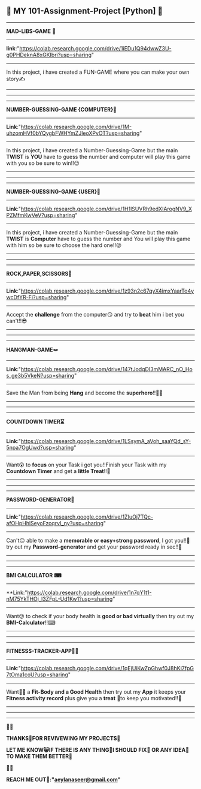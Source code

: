 🌟 MY 101-Assignment-Project [Python] 🌟
------------------------------------------------------------------------------------------------------------------------------------------------------------------------------------------------------------------
------------------------------------------------------------------------------------------------------------------------------------------------------------------------------------------------------------------
**MAD-LIBS-GAME** 🤯
***
**link**:"https://colab.research.google.com/drive/1iEDu1Q94dwwZ3U-g0PHDeknA8xGKIbri?usp=sharing"
***
In this project, i have created a FUN-GAME where you can make your own story✍️
***
------------------------------------------------------------------------------------------------------------------------------------------------------------------------------------------------------------------
------------------------------------------------------------------------------------------------------------------------------------------------------------------------------------------------------------------
**NUMBER-GUESSING-GAME {COMPUTER}🦾** 
***
**Link**:"https://colab.research.google.com/drive/1M-uhzomHVf0bYQygbFWHYmZJleoXPvOT?usp=sharing"
***
In this project, i have created a Number-Guessing-Game but the main **TWIST** is **YOU** have to guess the number and computer will play this game with you so be sure to win!!😉
***
-----------------------------------------------------------------------------------------------------------------------------------------------------------------------------------------------------------------
-----------------------------------------------------------------------------------------------------------------------------------------------------------------------------------------------------------------
**NUMBER-GUESSING-GAME {USER}🧠**
***
**Link**:"https://colab.research.google.com/drive/1H1lSUVRh9edXIArogNV9_XPZMfmKwVeV?usp=sharing"
***
In this project, i have created a Number-Guessing-Game but the main **TWIST** is **Computer** have to guess the number and You will play this game with him so be sure to choose the hard one!!😝
***
-----------------------------------------------------------------------------------------------------------------------------------------------------------------------------------------------------------------
-----------------------------------------------------------------------------------------------------------------------------------------------------------------------------------------------------------------
**ROCK,PAPER,SCISSORS🤺**
***
**Link**:"https://colab.research.google.com/drive/1z93n2c67qyX4imxYaarTo4ywcDfYR-Fi?usp=sharing"
***
Accept the **challenge** from the computer😏 and try to **beat** him i bet you can't!!😎
***
-----------------------------------------------------------------------------------------------------------------------------------------------------------------------------------------------------------------
-----------------------------------------------------------------------------------------------------------------------------------------------------------------------------------------------------------------
**HANGMAN-GAME🪢**
***
**Link**:"https://colab.research.google.com/drive/147tJodqDI3mMARC_nO_Hos_ge3b5VkeN?usp=sharing"
***
Save the Man from being **Hang** and become the **superhero**!!🦸🏻
***
-----------------------------------------------------------------------------------------------------------------------------------------------------------------------------------------------------------------
-----------------------------------------------------------------------------------------------------------------------------------------------------------------------------------------------------------------
**COUNTDOWN TIMER⌛️**
***
**Link**:"https://colab.research.google.com/drive/1LSsymA_aVoh_saaYQd_sY-5npa7OgUwd?usp=sharing"
***
Want😲 to **focus** on your Task i got you!!Finish your Task with my **Countdown Timer** and get a **little Treat**!!🍭
***
-----------------------------------------------------------------------------------------------------------------------------------------------------------------------------------------------------------------
-----------------------------------------------------------------------------------------------------------------------------------------------------------------------------------------------------------------
**PASSWORD-GENERATOR🤖**
***
**Link**:"https://colab.research.google.com/drive/1ZIuOj7TQc-afOHpHhlSeyoFzoqrvI_ny?usp=sharing"
***
Can't😖 able to make a **memorable or easy+strong password**, I got you!!🤠 try out my **Password-generator** and get your password ready in sec!!👊
***
-----------------------------------------------------------------------------------------------------------------------------------------------------------------------------------------------------------------
-----------------------------------------------------------------------------------------------------------------------------------------------------------------------------------------------------------------
**BMI CALCULATOR ⌨**
***
**Link:"https://colab.research.google.com/drive/1n7qY1t1-nM75YkTHOj_l3ZFpL-Ud1Kw1?usp=sharing"
***
Want😕 to check if your body health is **good or bad virtually** then try out my **BMI-Calculator**!!⌨
***
-----------------------------------------------------------------------------------------------------------------------------------------------------------------------------------------------------------------
-----------------------------------------------------------------------------------------------------------------------------------------------------------------------------------------------------------------
**FITNESSS-TRACKER-APP💪🏻**
***
**Link**:"https://colab.research.google.com/drive/1qEjUiKwZpGhwf0J8hKi7fpG7tOma1coU?usp=sharing"
***
Want😮‍💨 a **Fit-Body and a Good Health** then try out my **App** it keeps your **Fitness activity record** plus give you a **treat** 🧁to keep you motivated!!💪
***
-----------------------------------------------------------------------------------------------------------------------------------------------------------------------------------------------------------------
-----------------------------------------------------------------------------------------------------------------------------------------------------------------------------------------------------------------
💮💮


**THANKS🩷FOR REVIVEWING MY PROJECTS💙**


**LET ME KNOW😸IF THERE IS ANY THING👾I SHOULD FIX💪 OR ANY IDEA🧠 TO MAKE THEM BETTER🌟**


💮💮

**REACH ME OUT📧:"aeylanaseer@gmail.com"**


